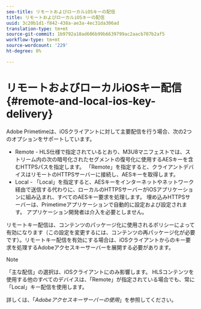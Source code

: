 ```yaml
---
seo-title: リモートおよびローカルiOSキーの配信
title: リモートおよびローカルiOSキーの配信
uuid: 3c20b1d1-f842-438a-ae3a-4ec31da306ad
translation-type: tm+mt
source-git-commit: 1b9792a10ad606b99b6639799ac2aacb707b2af5
workflow-type: tm+mt
source-wordcount: '229'
ht-degree: 0%

---
```



# リモートおよびローカルiOSキー配信{#remote-and-local-ios-key-delivery}

Adobe Primetimeは、iOSクライアントに対して主要配信を行う場合、次の2つのオプションをサポートしています。

* Remote - HLS仕様で指定されているとおり、M3U8マニフェストでは、ストリーム内の次の暗号化されたセグメントの復号化に使用するAESキーを含むHTTPSパスを指定します。 「Remote」を指定すると、クライアントデバイスはリモートのHTTPSサーバーに接続し、AESキーを取得します。
* Local - 「Local」を指定すると、AESキーをインターネットやネットワーク経由で送信する代わりに、ローカルのHTTPSサーバーがiOSアプリケーションに組み込まれ、すべてのAESキー要求を処理します。 埋め込みHTTPSサーバーは、Primetimeアプリケーションで自動的に設定および設定されます。 アプリケーション開発者は介入を必要としません。

リモートキー配信は、コンテンツのパッケージ化に使用されるポリシーによって有効になります（この設定を変更するには、コンテンツの再パッケージ化が必要です）。リモートキー配信を有効にする場合は、iOSクライアントからのキー要求を処理するAdobeアクセスキーサーバーを展開する必要があります。

>[!NOTE]
>
>「主な配信」の選択は、iOSクライアントにのみ影響します。 HLSコンテンツを使用する他のすべてのデバイスは、「Remote」が指定されている場合でも、常に「Local」キー配信を使用します。

詳しくは、「*Adobeアクセスキーサーバーの使用*」を参照してください。
